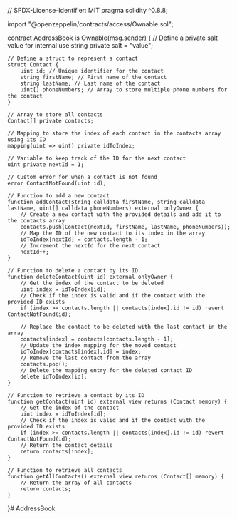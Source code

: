 // SPDX-License-Identifier: MIT
pragma solidity ^0.8.8;

import "@openzeppelin/contracts/access/Ownable.sol";

contract AddressBook is Ownable(msg.sender) {
    // Define a private salt value for internal use
    string private salt = "value"; 

    // Define a struct to represent a contact
    struct Contact {
        uint id; // Unique identifier for the contact
        string firstName; // First name of the contact
        string lastName; // Last name of the contact
        uint[] phoneNumbers; // Array to store multiple phone numbers for the contact
    }

    // Array to store all contacts
    Contact[] private contacts;

    // Mapping to store the index of each contact in the contacts array using its ID
    mapping(uint => uint) private idToIndex;

    // Variable to keep track of the ID for the next contact
    uint private nextId = 1;

    // Custom error for when a contact is not found
    error ContactNotFound(uint id);

    // Function to add a new contact
    function addContact(string calldata firstName, string calldata lastName, uint[] calldata phoneNumbers) external onlyOwner {
        // Create a new contact with the provided details and add it to the contacts array
        contacts.push(Contact(nextId, firstName, lastName, phoneNumbers));
        // Map the ID of the new contact to its index in the array
        idToIndex[nextId] = contacts.length - 1;
        // Increment the nextId for the next contact
        nextId++;
    }

    // Function to delete a contact by its ID
    function deleteContact(uint id) external onlyOwner {
        // Get the index of the contact to be deleted
        uint index = idToIndex[id];
        // Check if the index is valid and if the contact with the provided ID exists
        if (index >= contacts.length || contacts[index].id != id) revert ContactNotFound(id);

        // Replace the contact to be deleted with the last contact in the array
        contacts[index] = contacts[contacts.length - 1];
        // Update the index mapping for the moved contact
        idToIndex[contacts[index].id] = index;
        // Remove the last contact from the array
        contacts.pop();
        // Delete the mapping entry for the deleted contact ID
        delete idToIndex[id];
    }

    // Function to retrieve a contact by its ID
    function getContact(uint id) external view returns (Contact memory) {
        // Get the index of the contact
        uint index = idToIndex[id];
        // Check if the index is valid and if the contact with the provided ID exists
        if (index >= contacts.length || contacts[index].id != id) revert ContactNotFound(id);
        // Return the contact details
        return contacts[index];
    }

    // Function to retrieve all contacts
    function getAllContacts() external view returns (Contact[] memory) {
        // Return the array of all contacts
        return contacts;
    }
}# AddressBook
